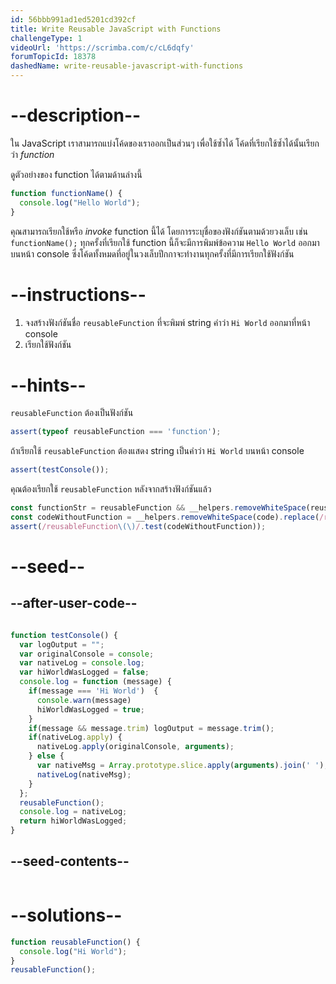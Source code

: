 ```yaml
---
id: 56bbb991ad1ed5201cd392cf
title: Write Reusable JavaScript with Functions
challengeType: 1
videoUrl: 'https://scrimba.com/c/cL6dqfy'
forumTopicId: 18378
dashedName: write-reusable-javascript-with-functions
---
```


# --description--

ใน JavaScript เราสามารถแบ่งโค้ดของเราออกเป็นส่วนๆ เพื่อใช้ซ้ำได้ โค้ดที่เรียกใช้ซ้ำได้นั้นเรียกว่า <dfn>function</dfn>

ดูตัวอย่างของ function ได้ตามด้านล่างนี้

```js
function functionName() {
  console.log("Hello World");
}
```

คุณสามารถเรียกใช้หรือ <dfn>invoke</dfn> function นี้ได้ โดยการระบุชื่อของฟังก์ชันตามด้วยวงเล็บ เช่น `functionName();`
ทุกครั้งที่เรียกใช้ function นี้ก็จะมีการพิมพ์ข้อความ `Hello World` ออกมาบนหน้า console ซึ่งโค้ดทั้งหมดที่อยู่ในวงเล็บปีกกาจะทำงานทุกครั้งที่มีการเรียกใช้ฟังก์ชัน

# --instructions--

<ol>
  <li>
    จงสร้างฟังก์ชันชื่อ <code>reusableFunction</code> ที่จะพิมพ์ string คำว่า <code>Hi World</code> ออกมาที่หน้า console
  </li>
  <li>
    เรียกใช้ฟังก์ชัน
  </li>
</ol>

# --hints--

`reusableFunction` ต้องเป็นฟังก์ชัน

```js
assert(typeof reusableFunction === 'function');
```

ถ้าเรียกใช้ `reusableFunction` ต้องแสดง string เป็นคำว่า `Hi World` บนหน้า console

```js
assert(testConsole());
```

คุณต้องเรียกใช้ `reusableFunction` หลังจากสร้างฟังก์ชันแล้ว

```js
const functionStr = reusableFunction && __helpers.removeWhiteSpace(reusableFunction.toString());
const codeWithoutFunction = __helpers.removeWhiteSpace(code).replace(/reusableFunction\(\)\{/g, '');
assert(/reusableFunction\(\)/.test(codeWithoutFunction));
```

# --seed--

## --after-user-code--

```js

function testConsole() {
  var logOutput = "";
  var originalConsole = console;
  var nativeLog = console.log;
  var hiWorldWasLogged = false;
  console.log = function (message) {
    if(message === 'Hi World')  {
      console.warn(message)
      hiWorldWasLogged = true;
    }
    if(message && message.trim) logOutput = message.trim();
    if(nativeLog.apply) {
      nativeLog.apply(originalConsole, arguments);
    } else {
      var nativeMsg = Array.prototype.slice.apply(arguments).join(' ');
      nativeLog(nativeMsg);
    }
  };
  reusableFunction();
  console.log = nativeLog;
  return hiWorldWasLogged;
}

```

## --seed-contents--

```js

```

# --solutions--

```js
function reusableFunction() {
  console.log("Hi World");
}
reusableFunction();
```
